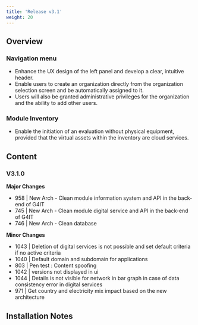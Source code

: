 ```yaml
---
title: 'Release v3.1'
weight: 20
---
```


## Overview

### Navigation menu
- Enhance the UX design of the left panel and develop a clear, intuitive header.
- Enable users to create an organization directly from the organization selection screen and be automatically assigned to it.
- Users will also be granted administrative privileges for the organization and the ability to add other users.

### Module Inventory
- Enable the initiation of an evaluation without physical equipment, provided that the virtual assets within the inventory are cloud services.

## Content

### V3.1.0
**Major Changes**
- 958 | New Arch - Clean module information system and API in the back-end of G4IT
- 745 | New Arch - Clean module digital service and API in the back-end of G4IT
- 746 | New Arch - Clean database

**Minor Changes**
- 1043 | Deletion of digital services is not possible and set default criteria if no active criteria
- 1040 | Default domain and subdomain for applications
- 803 | Pen test : Content spoofing
- 1042 | versions not displayed in ui
- 1044 | Details is not visible for network in bar graph in case of data consistency error in digital services
- 971 | Get country and electricity mix impact based on the new architecture

## Installation Notes

